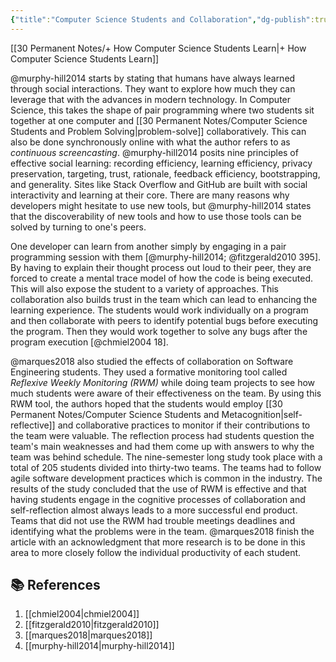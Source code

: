 ```yaml
---
{"title":"Computer Science Students and Collaboration","dg-publish":true,"tags":["🪴"],"created":"2024-08-30","modified":"2024-09-13","permalink":"/30-permanent-notes/computer-science-students-and-collaboration/","dgPassFrontmatter":true,"updated":"2024-09-13"}
---
```



[[30 Permanent Notes/+ How Computer Science Students Learn\|+ How Computer Science Students Learn]]

@murphy-hill2014 starts by stating that humans have always learned through social interactions. They want to explore how much they can leverage that with the advances in modern technology. In Computer Science, this takes the shape of pair programming where two students sit together at one computer and [[30 Permanent Notes/Computer Science Students and Problem Solving\|problem-solve]] collaboratively. This can also be done synchronously online with what the author refers to as _continuous screencasting_. @murphy-hill2014 posits nine principles of effective social learning: recording efficiency, learning efficiency, privacy preservation, targeting, trust, rationale, feedback efficiency, bootstrapping, and generality. Sites like Stack Overflow and GitHub are built with social interactivity and learning at their core. There are many reasons why developers might hesitate to use new tools, but @murphy-hill2014 states that the discoverability of new tools and how to use those tools can be solved by turning to one's peers.

One developer can learn from another simply by engaging in a pair programming session with them [@murphy-hill2014; @fitzgerald2010 395]. By having to explain their thought process out loud to their peer, they are forced to create a mental trace model of how the code is being executed. This will also expose the student to a variety of approaches. This collaboration also builds trust in the team which can lead to enhancing the learning experience. The students would work individually on a program and then collaborate with peers to identify potential bugs before executing the program. Then they would work together to solve any bugs after the program execution [@chmiel2004 18].

@marques2018 also studied the effects of collaboration on Software Engineering students. They used a formative monitoring tool called _Reflexive Weekly Monitoring (RWM)_ while doing team projects to see how much students were aware of their effectiveness on the team. By using this RWM tool, the authors hoped that the students would employ [[30 Permanent Notes/Computer Science Students and Metacognition\|self-reflective]] and collaborative practices to monitor if their contributions to the team were valuable. The reflection process had students question the team's main weaknesses and had them come up with answers to why the team was behind schedule. The nine-semester long study took place with a total of 205 students divided into thirty-two teams. The teams had to follow agile software development practices which is common in the industry. The results of the study concluded that the use of RWM is effective and that having students engage in the cognitive processes of collaboration and self-reflection almost always leads to a more successful end product. Teams that did not use the RWM had trouble meetings deadlines and identifying what the problems were in the team. @marques2018 finish the article with an acknowledgment that more research is to be done in this area to more closely follow the individual productivity of each student.

## 📚 References

1. [[chmiel2004\|chmiel2004]]
2. [[fitzgerald2010\|fitzgerald2010]]
3. [[marques2018\|marques2018]]
4. [[murphy-hill2014\|murphy-hill2014]]
